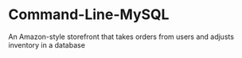 # Command-Line-MySQL
An Amazon-style storefront that takes orders from users and adjusts inventory in a database
